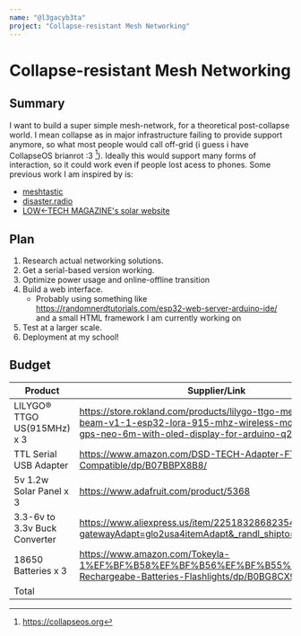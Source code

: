 ```yaml
---
name: "@l3gacyb3ta"
project: "Collapse-resistant Mesh Networking"
---
```


# Collapse-resistant Mesh Networking

## Summary

I want to build a super simple mesh-network, for a theoretical post-collapse world. I mean collapse as in major infrastructure failing to provide support anymore, so what most people would call off-grid (i guess i have CollapseOS brianrot :3 [^1]). Ideally this would support many forms of interaction, so it could work even if people lost acess to phones. Some previous work I am inspired by is:
- [meshtastic](https://meshtastic.org/)
- [disaster.radio](https://disaster.radio/)
- [LOW←TECH MAGAZINE's solar website](https://solar.lowtechmagazine.com/about.html)

## Plan

1. Research actual networking solutions.
1. Get a serial-based version working.
1. Optimize power usage and online-offline transition
1. Build a web interface.
    * Probably using something like <https://randomnerdtutorials.com/esp32-web-server-arduino-ide/> and a small HTML framework I am currently working on
1. Test at a larger scale.
1. Deployment at my school!

## Budget

| Product                       | Supplier/Link                                                                                                                                                    | Cost    |
|-------------------------------|------------------------------------------------------------------------------------------------------------------------------------------------------------------|---------|
| LILYGO® TTGO US(915MHz) x 3   | https://store.rokland.com/products/lilygo-ttgo-meshtastic-t-beam-v1-1-esp32-lora-915-mhz-wireless-module-wifi-gps-neo-6m-with-oled-display-for-arduino-q202-l206 | $128.30 |
| TTL Serial USB Adapter        | https://www.amazon.com/DSD-TECH-Adapter-FT232RL-Compatible/dp/B07BBPX8B8/                                                                                        | $15.40  |
| 5v 1.2w Solar Panel x 3       | https://www.adafruit.com/product/5368                                                                                                                            | $55.33  |
| 3.3-6v to 3.3v Buck Converter | https://www.aliexpress.us/item/2251832868235446.html?gatewayAdapt=glo2usa4itemAdapt&_randl_shipto=US                                                             | $8.10   |
| 18650 Batteries x 3           | https://www.amazon.com/Tokeyla-1%EF%BF%B58%EF%BF%B56%EF%BF%B55%EF%BF%B50-Rechargeabe-Batteries-Flashlights/dp/B0BG8CX93Q                                         | $24.99  |
| Total                         |                                                                                                                                                                  | $232.12 |

[^1]: <https://collapseos.org>
